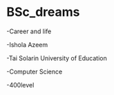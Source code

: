 # BSc_dreams

-Career and life

-Ishola Azeem

-Tai Solarin University of Education

-Computer Science

-400level
